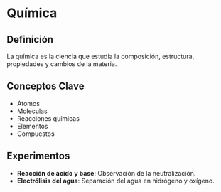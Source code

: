 # Química

## Definición
La química es la ciencia que estudia la composición, estructura, propiedades y cambios de la materia.

## Conceptos Clave
- Átomos
- Moleculas
- Reacciones químicas
- Elementos
- Compuestos

## Experimentos
- **Reacción de ácido y base**: Observación de la neutralización.
- **Electrólisis del agua**: Separación del agua en hidrógeno y oxígeno.

